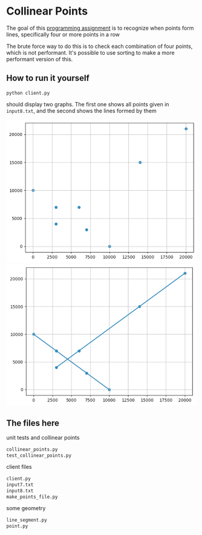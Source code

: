 # Collinear Points
The goal of this [programming assignment](https://coursera.cs.princeton.edu/algs4/assignments/collinear/specification.php) is to recognize when points form lines, specifically four or more points in a row

The brute force way to do this is to check each combination of four points, which is not performant. It's possible to use sorting to make a more performant version of this.

## How to run it yourself
```
python client.py
```
should display two graphs. The first one shows all points given in `input8.txt`, and the second shows the lines formed by them

![dots](https://github.com/ngozinwogwugwu/exercises/blob/master/data_structures_homeworks/colliniar_points/dots.png)
![lines](https://github.com/ngozinwogwugwu/exercises/blob/master/data_structures_homeworks/colliniar_points/lines.png)

## The files here
unit tests and collinear points
```
collinear_points.py
test_collinear_points.py
```

client files
```
client.py
input7.txt
input8.txt
make_points_file.py
```

some geometry
```
line_segment.py
point.py
```

